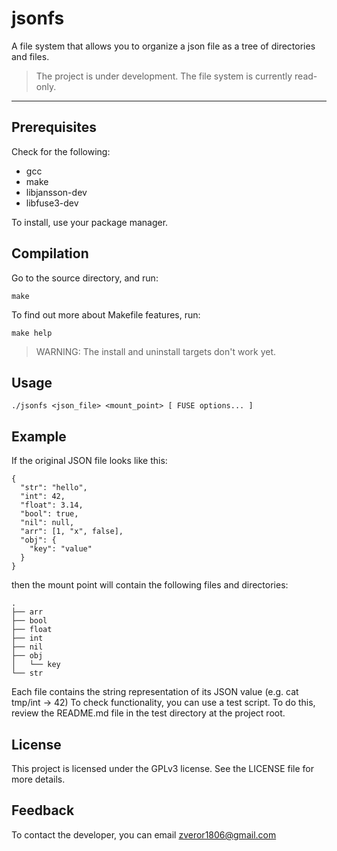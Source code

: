 # jsonfs
A file system that allows you to organize a json file as a tree of directories and files.
>The project is under development.
>The file system is currently read-only.

---

## Prerequisites
Check for the following:
* gcc
* make
* libjansson-dev
* libfuse3-dev

To install, use your package manager.

## Compilation
Go to the source directory, and run:
```
make
```

To find out more about Makefile features, run:
```
make help
```
>WARNING: The install and uninstall targets don't work yet.

## Usage
```
./jsonfs <json_file> <mount_point> [ FUSE options... ]
```
## Example
If the original JSON file looks like this:
```
{
  "str": "hello",
  "int": 42,
  "float": 3.14,
  "bool": true,
  "nil": null,
  "arr": [1, "x", false],
  "obj": {
    "key": "value"
  }
}
```
then the mount point will contain the following files and directories:
 ```
 .
├── arr
├── bool
├── float
├── int
├── nil
├── obj
│   └── key
└── str
 ```
Each file contains the string representation of its JSON value (e.g. cat tmp/int -> 42) 
To check functionality, you can use a test script. To do this, review the README.md file in the test directory at the project root.

## License
This project is licensed under the GPLv3 license. See the LICENSE file for more details.

## Feedback
To contact the developer, you can email zveror1806@gmail.com
